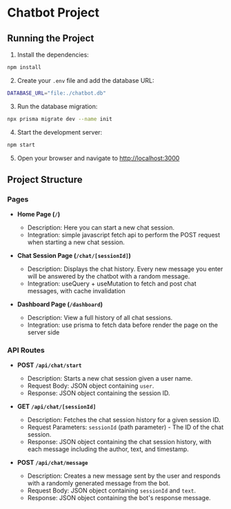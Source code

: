 # Chatbot Project

## Running the Project

1. Install the dependencies:
  ```sh
  npm install
  ```

2. Create your `.env` file and add the database URL:
  ```sh
  DATABASE_URL="file:./chatbot.db"
  ```

3. Run the database migration:
  ```sh
  npx prisma migrate dev --name init
  ```

4. Start the development server:
  ```sh
  npm start
  ```

5. Open your browser and navigate to [http://localhost:3000](http://localhost:3000)

## Project Structure

### Pages

- **Home Page (`/`)**
  - Description: Here you can start a new chat session.
  - Integration: simple javascript fetch api to perform the POST request when starting a new chat session.

- **Chat Session Page (`/chat/[sessionId]`)**
  - Description: Displays the chat history. Every new message you enter will be answered by the chatbot with a random message.
  - Integration: useQuery + useMutation to fetch and post chat messages, with cache invalidation

- **Dashboard Page (`/dashboard`)**
  - Description: View a full history of all chat sessions.
  - Integration: use prisma to fetch data before render the page on the server side

### API Routes

- **POST `/api/chat/start`**
  - Description: Starts a new chat session given a user name.
  - Request Body: JSON object containing `user`.
  - Response: JSON object containing the session ID.

- **GET `/api/chat/[sessionId]`**
  - Description: Fetches the chat session history for a given session ID.
  - Request Parameters: `sessionId` (path parameter) - The ID of the chat session.
  - Response: JSON object containing the chat session history, with each message including the author, text, and timestamp.

- **POST `/api/chat/message`**
  - Description: Creates a new message sent by the user and responds with a randomly generated message from the bot.
  - Request Body: JSON object containing `sessionId` and `text`.
  - Response: JSON object containing the bot's response message.
